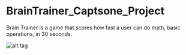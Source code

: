 # BrainTrainer_Captsone_Project
Brain Trainer is a game that scores how fast a user can do math, basic operations, in 30 seconds.

![alt tag](https://raw.github.com/woemike/BrainTrainer/master/Pictures/image.png)
